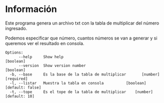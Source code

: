 # Información

Este programa genera un archivo txt con la tabla de multiplicar del número ingresado.

Podemos especificar que número, cuantos números se van a generar y si queremos ver el resultado en consola.

```
Options:
      --help     Show help                                             [boolean]
      --version  Show version number                                   [boolean]
  -b, --base     Es la base de la tabla de multiplicar       [number] [required]
  -l, --listar   Muestra la tabla en consola          [boolean] [default: false]
  -t, --tope     Es el tope de la tabla de multiplicar    [number] [default: 10]
```


